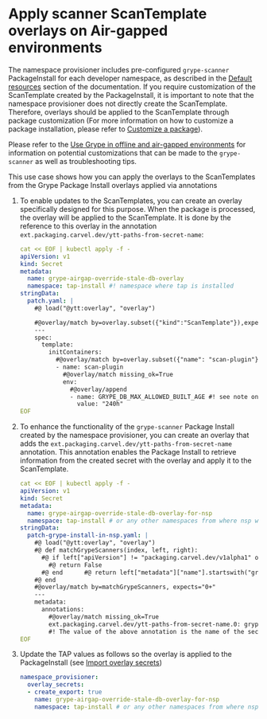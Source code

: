 # Apply scanner ScanTemplate overlays on Air-gapped environments

The namespace provisioner includes pre-configured `grype-scanner` PackageInstall for each developer namespace, as described in the [Default resources](namespace-provisioner/default-resources.hbs.md) section of the documentation. If you require customization of the ScanTemplate created by the PackageInstall, it is important to note that the namespace provisioner does not directly create the ScanTemplate. Therefore, overlays should be applied to the ScanTemplate through package customization (For more information on how to customize a package installation, please refer to [Customize a package](customize-package-installation.hbs.md)).

Please refer to the [Use Grype in offline and air-gapped environments](install-offline/grype-offline-airgap.hbs.md) for information on potential customizations that can be made to the `grype-scanner` as well as troubleshooting tips.

This use case shows how you can apply the overlays to the ScanTemplates from the Grype Package Install overlays applied via annotations

1. To enable updates to the ScanTemplates, you can create an overlay specifically designed for this purpose. When the package is processed, the overlay will be applied to the ScanTemplate. It is done by the reference to this overlay in the annotation `ext.packaging.carvel.dev/ytt-paths-from-secret-name`:

    ```yaml
    cat << EOF | kubectl apply -f -
    apiVersion: v1
    kind: Secret
    metadata:
      name: grype-airgap-override-stale-db-overlay
      namespace: tap-install #! namespace where tap is installed
    stringData:
      patch.yaml: |
        #@ load("@ytt:overlay", "overlay")

        #@overlay/match by=overlay.subset({"kind":"ScanTemplate"}),expects="1+"
        ---
        spec:
          template:
            initContainers:                                             
              #@overlay/match by=overlay.subset({"name": "scan-plugin"}), expects="1+"
              - name: scan-plugin
                #@overlay/match missing_ok=True
                env:
                  #@overlay/append
                  - name: GRYPE_DB_MAX_ALLOWED_BUILT_AGE #! see note on best practices
                    value: "240h"
    EOF
    ```

2. To enhance the functionality of the `grype-scanner` Package Install created by the namespace provisioner, you can create an overlay that adds the `ext.packaging.carvel.dev/ytt-paths-from-secret-name` annotation. This annotation enables the Package Install to retrieve information from the created secret with the overlay and apply it to the ScanTemplate.

    ```yaml
    cat << EOF | kubectl apply -f -
    apiVersion: v1
    kind: Secret
    metadata:
      name: grype-airgap-override-stale-db-overlay-for-nsp
      namespace: tap-install # or any other namespaces from where nsp will import the secret
    stringData:
      patch-grype-install-in-nsp.yaml: |
        #@ load("@ytt:overlay", "overlay")
        #@ def matchGrypeScanners(index, left, right):
          #@ if left["apiVersion"] != "packaging.carvel.dev/v1alpha1" or left["kind"] != "PackageInstall":
            #@ return False
          #@ end      #@ return left["metadata"]["name"].startswith("grype-scanner")
        #@ end
        #@overlay/match by=matchGrypeScanners, expects="0+"
        ---
        metadata:
          annotations:
            #@overlay/match missing_ok=True
            ext.packaging.carvel.dev/ytt-paths-from-secret-name.0: grype-airgap-override-stale-db-overlay
            #! The value of the above annotation is the name of the secret that contains the grype overlay
    EOF
    ```

3. Update the TAP values as follows so the overlay is applied to the PackageInstall (see [Import overlay secrets](namespace-provisioner/customize-installation.hbs.md#import-overlay-secrets))

    ```yaml
    namespace_provisioner:
      overlay_secrets:
      - create_export: true
        name: grype-airgap-override-stale-db-overlay-for-nsp
        namespace: tap-install # or any other namespaces from where nsp will import the secret
    ```
